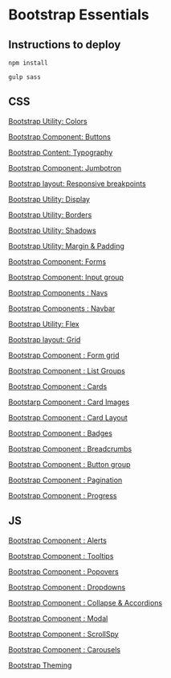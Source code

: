 # Bootstrap Essentials

## Instructions to deploy

```
npm install

gulp sass
```

## CSS

[Bootstrap Utility: Colors](https://getbootstrap.com/docs/4.4/utilities/colors/)

[Bootstrap Component: Buttons](https://getbootstrap.com/docs/4.4/components/buttons/)

[Bootstrap Content: Typography](https://getbootstrap.com/docs/4.4/content/typography/)

[Bootstrap Component: Jumbotron](https://getbootstrap.com/docs/4.4/components/jumbotron/)

[Bootstrap layout: Responsive breakpoints](https://getbootstrap.com/docs/4.4/layout/overview/#responsive-breakpoints)

[Bootstrap Utility: Display](https://getbootstrap.com/docs/4.4/utilities/display/)

[Bootstrap Utility: Borders](https://getbootstrap.com/docs/4.4/utilities/borders/)

[Bootstrap Utility: Shadows](https://getbootstrap.com/docs/4.4/utilities/shadows/)

[Bootstrap Utility: Margin & Padding](https://getbootstrap.com/docs/4.4/utilities/spacing/)

[Bootstrap Component: Forms](https://getbootstrap.com/docs/4.4/components/forms/)

[Bootstrap Component: Input group](https://getbootstrap.com/docs/4.4/components/input-group/)

[Bootstrap Components : Navs](https://getbootstrap.com/docs/4.4/components/navs/)

[Bootstrap Components : Navbar](https://getbootstrap.com/docs/4.4/components/navbar/)

[Bootstrap Utility: Flex](https://getbootstrap.com/docs/4.4/utilities/flex/)

[Bootstrap layout: Grid](https://getbootstrap.com/docs/4.4/layout/grid/)

[Bootstrap Component : Form grid](https://getbootstrap.com/docs/4.0/components/forms/#form-grid)

[Bootstrap Component : List Groups](https://getbootstrap.com/docs/4.4/components/list-group/)

[Bootstrap Component : Cards](https://getbootstrap.com/docs/4.4/components/card/)

[Bootstarp Component : Card Images](https://getbootstrap.com/docs/4.4/components/card/#images-1)

[Bootstrap Component : Card Layout](https://getbootstrap.com/docs/4.4/components/card/#card-layout)

[Bootstrap Component : Badges](https://getbootstrap.com/docs/4.4/components/badge/)

[Bootstrap Component : Breadcrumbs](https://getbootstrap.com/docs/4.4/components/breadcrumb/)

[Bootstrap Component : Button group](https://getbootstrap.com/docs/4.4/components/button-group/)

[Bootstrap Component : Pagination](https://getbootstrap.com/docs/4.4/components/pagination/)

[Bootstrap Component : Progress](https://getbootstrap.com/docs/4.4/components/progress/)

## JS

[Bootstrap Component : Alerts](https://getbootstrap.com/docs/4.4/components/alerts/)

[Bootstrap Component : Tooltips](https://getbootstrap.com/docs/4.4/components/tooltips/)

[Bootstrap Component : Popovers](https://getbootstrap.com/docs/4.4/components/popovers/)

[Bootstrap Component : Dropdowns](https://getbootstrap.com/docs/4.4/components/dropdowns/)

[Bootstrap Component : Collapse & Accordions](https://getbootstrap.com/docs/4.4/components/collapse/)

[Bootstrap Component : Modal](https://getbootstrap.com/docs/4.0/components/modal/)

[Bootstrap Component : ScrollSpy](https://getbootstrap.com/docs/4.4/components/scrollspy/)

[Bootstrap Component : Carousels](https://getbootstrap.com/docs/4.4/components/carousel/)

[Bootstrap Theming](https://getbootstrap.com/docs/4.4/getting-started/theming/)
